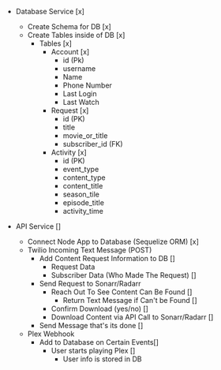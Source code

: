 * Database Service [x]
  * Create Schema for DB [x]
  * Create Tables inside of DB [x]
    * Tables [x]
      * Account [x]
        * id (Pk)
        * username
        * Name
        * Phone Number
        * Last Login
        * Last Watch
      * Request [x]
        * id (PK)
        * title
        * movie_or_title
        * subscriber_id (FK)
      * Activity [x]
        * id (PK)
        * event_type
        * content_type
        * content_title
        * season_tile
        * episode_title
        * activity_time
  
* API Service []
  * Connect Node App to Database (Sequelize ORM) [x]
  * Twilio Incoming Text Message (POST)
    * Add Content Request Information to DB []
      * Request Data
      * Subscriber Data (Who Made The Request) []
    * Send Request to Sonarr/Radarr
      * Reach Out To See Content Can Be Found []
        * Return Text Message if Can't be Found []
      * Confirm Download (yes/no) []
      * Download Content via API Call to Sonarr/Radarr []
    * Send Message that's its done []
  * Plex Webhook
    * Add to Database on Certain Events[]
      * User starts playing Plex []
        * User info is stored in DB

